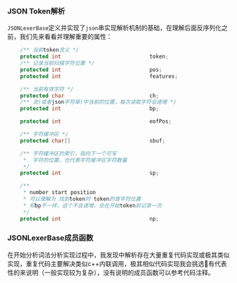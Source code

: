 
### JSON Token解析

`JSONLexerBase`定义并实现了`json`串实现解析机制的基础，在理解后面反序列化之前，我们先来看看并理解重要的属性：

``` java
    /** 当前token含义 */
    protected int                            token;
    /** 记录当前扫描字符位置 */
    protected int                            pos;
    protected int                            features;

    /** 当前有效字符 */
    protected char                           ch;
    /** 流(或者json字符串)中当前的位置，每次读取字符会递增 */
    protected int                            bp;

    protected int                            eofPos;

    /** 字符缓冲区 */
    protected char[]                         sbuf;

    /** 字符缓冲区的索引，指向下一个可写
     *  字符的位置，也代表字符缓冲区字符数量
     */
    protected int                            sp;

    /**
     * number start position
     * 可以理解为 找到token时 token的首字符位置
     * 和bp不一样，这个不会递增，会在开始token前记录一次
     */
    protected int                            np;
```

### JSONLexerBase成员函数

在开始分析词法分析实现过程中，我发现中解析存在大量重复代码实现或极其类似实现，重复代码主要解决类似c++内联调用，极其相似代码实现我会挑选有代表性的来说明（一般实现较为复杂），没有说明的成员函数可以参考代码注释。


